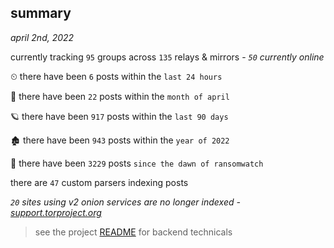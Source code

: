 
## summary
_april 2nd, 2022_

currently tracking `95` groups across `135` relays & mirrors - _`50` currently online_

⏲ there have been `6` posts within the `last 24 hours`

🦈 there have been `22` posts within the `month of april`

🪐 there have been `917` posts within the `last 90 days`

🏚 there have been `943` posts within the `year of 2022`

🦕 there have been `3229` posts `since the dawn of ransomwatch`

there are `47` custom parsers indexing posts

_`20` sites using v2 onion services are no longer indexed - [support.torproject.org](https://support.torproject.org/onionservices/v2-deprecation/)_

> see the project [README](https://github.com/thetanz/ransomwatch#ransomwatch--) for backend technicals
